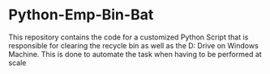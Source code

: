 # Python-Emp-Bin-Bat
This repository contains the code for a customized Python Script that is responsible for clearing the recycle bin as well as the D: Drive on Windows Machine. This is done to automate the task when having to be performed at scale
